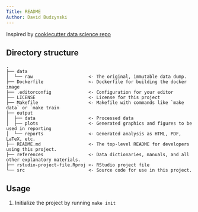 ```yaml
---
Title: README
Author: David Budzynski
---
```


Inspired by [cookiecutter data science repo](https://github.com/drivendata/cookiecutter-data-science)

## Directory structure

```raw
.
├── data
│  └── raw                     <- The original, immutable data dump.
├── Dockerfile                 <- Dockerfile for building the docker image
├── .editorconfig              <- Configuration for your editor
├── LICENSE                    <- License for this project
├── Makefile                   <- Makefile with commands like `make data` or `make train
├── output
│  ├── data                    <- Processed data
│  ├── plots                   <- Generated graphics and figures to be used in reporting
│  └── reports                 <- Generated analysis as HTML, PDF, LaTeX, etc.
├── README.md                  <- The top-level README for developers using this project.
├── references                 <- Data dictionaries, manuals, and all other explanatory materials.
├── rstudio-project-file.Rproj <- RStudio project file
└── src                        <- Source code for use in this project.
```

## Usage

1. Initialize the project by running `make init`
